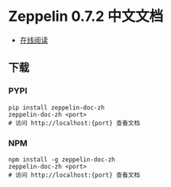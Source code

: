 # Zeppelin 0.7.2 中文文档

+   [在线阅读](https://zeppelin.apachecn.org)


## 下载

### PYPI

```
pip install zeppelin-doc-zh
zeppelin-doc-zh <port>
# 访问 http://localhost:{port} 查看文档
```

### NPM

```
npm install -g zeppelin-doc-zh
zeppelin-doc-zh <port>
# 访问 http://localhost:{port} 查看文档
```
